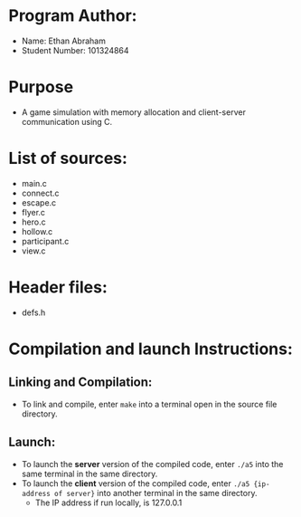 # Program Author:

-   Name: Ethan Abraham
-   Student Number: 101324864

# Purpose

- A game simulation with memory allocation and client-server communication using C.

# List of sources:

-   main.c
-   connect.c
-   escape.c
-   flyer.c
-   hero.c
-   hollow.c
-   participant.c
-   view.c

# Header files:

-   defs.h

# Compilation and launch Instructions:

## Linking and Compilation:

-   To link and compile, enter `make` into a terminal open in the source file directory.

## Launch:

-   To launch the **server** version of the compiled code, enter `./a5` into the same terminal in the same directory.
-   To launch the **client** version of the compiled code, enter `./a5 {ip-address of server}` into another terminal in the same directory.
    -   The IP address if run locally, is 127.0.0.1
